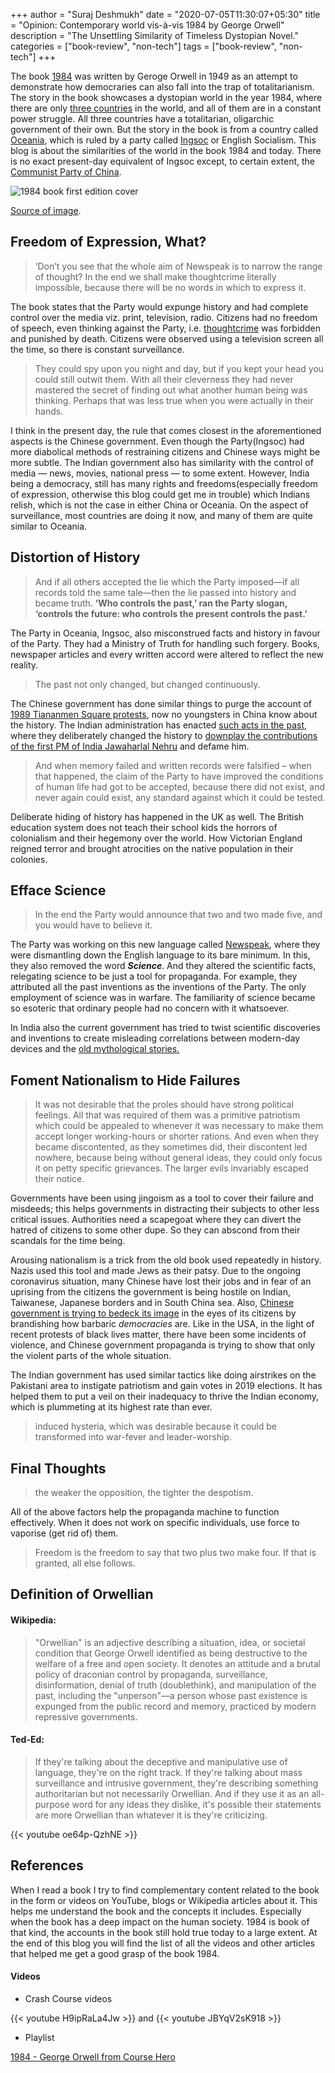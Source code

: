 +++
author = "Suraj Deshmukh"
date = "2020-07-05T11:30:07+05:30"
title = "Opinion: Contemporary world vis-à-vis 1984 by George Orwell"
description = "The Unsettling Similarity of Timeless Dystopian Novel."
categories = ["book-review", "non-tech"]
tags = ["book-review", "non-tech"]
+++

The book [1984](https://www.goodreads.com/book/show/40961427-1984) was written by Geroge Orwell in 1949 as an attempt to demonstrate how democraries can also fall into the trap of totalitarianism. The story in the book showcases a dystopian world in the year 1984, where there are only [three countries](https://en.wikipedia.org/wiki/Nations_of_Nineteen_Eighty-Four) in the world, and all of them are in a constant power struggle. All three countries have a totalitarian, oligarchic government of their own. But the story in the book is from a country called [Oceania](https://en.wikipedia.org/wiki/Nations_of_Nineteen_Eighty-Four#Oceania), which is ruled by a party called [Ingsoc](https://en.wikipedia.org/wiki/Ingsoc) or English Socialism. This blog is about the similarities of the world in the book 1984 and today. There is no exact present-day equivalent of Ingsoc except, to certain extent, the [Communist Party of China](https://en.wikipedia.org/wiki/Communist_Party_of_China).

![1984 book first edition cover](/images/opinion-contemporary-world-1984-by-george-orwell/1984first.jpg "1984 book first edition cover")

[Source of image](https://en.wikipedia.org/wiki/Nineteen_Eighty-Four).

## Freedom of Expression, What?

> ‘Don’t you see that the whole aim of Newspeak is to narrow the range of thought? In the end we shall make thoughtcrime literally impossible, because there will be no words in which to express it.

The book states that the Party would expunge history and had complete control over the media viz. print, television, radio. Citizens had no freedom of speech, even thinking against the Party, i.e. [thoughtcrime](https://en.wikipedia.org/wiki/Thoughtcrime) was forbidden and punished by death. Citizens were observed using a television screen all the time, so there is constant surveillance.

> They could spy upon you night and day, but if you kept your head you could still outwit them. With all their cleverness they had never mastered the secret of finding out what another human being was thinking. Perhaps that was less true when you were actually in their hands.

I think in the present day, the rule that comes closest in the aforementioned aspects is the Chinese government. Even though the Party(Ingsoc) had more diabolical methods of restraining citizens and Chinese ways might be more subtle. The Indian government also has similarity with the control of media — news, movies, national press — to some extent. However, India being a democracy, still has many rights and freedoms(especially freedom of expression, otherwise this blog could get me in trouble) which Indians relish, which is not the case in either China or Oceania. On the aspect of surveillance, most countries are doing it now, and many of them are quite similar to Oceania.

## Distortion of History

> And if all others accepted the lie which the Party imposed—if all records told the same tale—then the lie passed into history and became truth. **‘Who controls the past,’ ran the Party slogan, ‘controls the future: who controls the present controls the past.’**

The Party in Oceania, Ingsoc, also misconstrued facts and history in favour of the Party. They had a Ministry of Truth for handling such forgery. Books, newspaper articles and every written accord were altered to reflect the new reality.

> The past not only changed, but changed continuously.

The Chinese government has done similar things to purge the account of [1989 Tiananmen Square protests](https://en.wikipedia.org/wiki/1989_Tiananmen_Square_protests), now no youngsters in China know about the history. The Indian administration has enacted [such acts in the past](https://carnegieendowment.org/2019/11/16/bjp-has-been-effective-in-transmitting-its-version-of-indian-history-to-next-generation-of-learners-pub-80373), where they deliberately changed the history to [downplay the contributions of the first PM of India Jawaharlal Nehru](https://thewire.in/history/nehru-india-cannot-forget) and defame him.

> And when memory failed and written records were falsified – when that happened, the claim of the Party to have improved the conditions of human life had got to be accepted, because there did not exist, and never again could exist, any standard against which it could be tested.

Deliberate hiding of history has happened in the UK as well. The British education system does not teach their school kids the horrors of colonialism and their hegemony over the world. How Victorian England reigned terror and brought atrocities on the native population in their colonies.

## Efface Science

> In the end the Party would announce that two and two made five, and you would have to believe it.

The Party was working on this new language called [Newspeak](https://en.wikipedia.org/wiki/Newspeak), where they were dismantling down the English language to its bare minimum. In this, they also removed the word ***Science***. And they altered the scientific facts, relegating science to be just a tool for propaganda. For example, they attributed all the past inventions as the inventions of the Party. The only employment of science was in warfare. The familiarity of science became so esoteric that ordinary people had no concern with it whatsoever.

In India also the current government has tried to twist scientific discoveries and inventions to create misleading correlations between modern-day devices and the [old mythological stories.](https://www.nytimes.com/2019/05/17/opinion/india-elections-modi-history.html)

## Foment Nationalism to Hide Failures

> It was not desirable that the proles should have strong political feelings. All that was required of them was a primitive patriotism which could be appealed to whenever it was necessary to make them accept longer working-hours or shorter rations. And even when they became discontented, as they sometimes did, their discontent led nowhere, because being without general ideas, they could only focus it on petty specific grievances. The larger evils invariably escaped their notice.

Governments have been using jingoism as a tool to cover their failure and misdeeds; this helps governments in distracting their subjects to other less critical issues. Authorities need a scapegoat where they can divert the hatred of citizens to some other dupe. So they can abscond from their scandals for the time being.

Arousing nationalism is a trick from the old book used repeatedly in history. Nazis used this tool and made Jews as their patsy. Due to the ongoing coronavirus situation, many Chinese have lost their jobs and in fear of an uprising from the citizens the government is being hostile on Indian, Taiwanese, Japanese borders and in South China sea. Also, [Chinese government is trying to bedeck its image](https://youtu.be/16GhLG3voOo) in the eyes of its citizens by brandishing how barbaric *democracies* are. Like in the USA, in the light of recent protests of black lives matter, there have been some incidents of violence, and Chinese government propaganda is trying to show that only the violent parts of the whole situation.

The Indian government has used similar tactics like doing airstrikes on the Pakistani area to instigate patriotism and gain votes in 2019 elections. It has helped them to put a veil on their inadequacy to thrive the Indian economy, which is plummeting at its highest rate than ever.

> induced hysteria, which was desirable because it could be transformed into war-fever and leader-worship.

## Final Thoughts

> the weaker the opposition, the tighter the despotism.

All of the above factors help the propaganda machine to function effectively. When it does not work on specific individuals, use force to vaporise (get rid of) them.

> Freedom is the freedom to say that two plus two make four. If that is granted, all else follows.

## Definition of Orwellian

#### Wikipedia:

> "Orwellian" is an adjective describing a situation, idea, or societal condition that George Orwell identified as being destructive to the welfare of a free and open society. It denotes an attitude and a brutal policy of draconian control by propaganda, surveillance, disinformation, denial of truth (doublethink), and manipulation of the past, including the "unperson"—a person whose past existence is expunged from the public record and memory, practiced by modern repressive governments.

#### Ted-Ed:

> If they're talking about the deceptive and manipulative use of language, they're on the right track. If they're talking about mass surveillance and intrusive government, they're describing something authoritarian but not necessarily Orwellian. And if they use it as an all-purpose word for any ideas they dislike, it's possible their statements are more Orwellian than whatever it is they're criticizing.

{{< youtube oe64p-QzhNE >}}

## References

When I read a book I try to find complementary content related to the book in the form or videos on YouTube, blogs or Wikipedia articles about it. This helps me understand the book and the concepts it includes. Especially when the book has a deep impact on the human society. 1984 is book of that kind, the accounts in the book still hold true today to a large extent. At the end of this blog you will find the list of all the videos and other articles that helped me get a good grasp of the book 1984.

#### Videos

- Crash Course videos

{{< youtube H9ipRaLa4Jw >}} and {{< youtube JBYqV2sK918 >}}

- Playlist

[1984 - George Orwell from Course Hero](https://www.youtube.com/playlist?list=PLz_ZtyOWL9BTdAtiD3YxaAloQn_OnkvJW)
